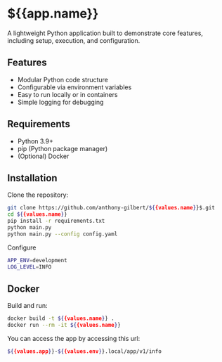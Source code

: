 
# ${{app.name}}

A lightweight Python application built to demonstrate core features, including setup, execution, and configuration.

##  Features

- Modular Python code structure
- Configurable via environment variables
- Easy to run locally or in containers
- Simple logging for debugging

##  Requirements

- Python 3.9+
- pip (Python package manager)
- (Optional) Docker

##  Installation

Clone the repository:

```bash
git clone https://github.com/anthony-gilbert/${{values.name}}$.git
cd ${{values.name}}
pip install -r requirements.txt
python main.py
python main.py --config config.yaml
```
Configure
```bash
APP_ENV=development
LOG_LEVEL=INFO
```

##  Docker

Build and run:

```bash
docker build -t ${{values.name}} .
docker run --rm -it ${{values.name}}
```

You can access the app by accessing this url:
```sh
${{values.app}}-${{values.env}}.local/app/v1/info
```